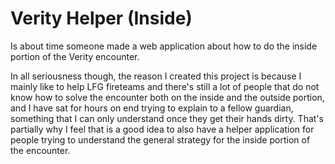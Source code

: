 # Verity Helper (Inside)

Is about time someone made a web application about how to do the inside portion of the Verity encounter.

In all seriousness though, the reason I created this project is because I mainly like to help LFG fireteams and there's still a lot of people that do not know how to solve the encounter both on the inside and the outside portion, and I have sat for hours on end trying to explain to a fellow guardian, something that I can only understand once they get their hands dirty. That's partially why I feel that is a good idea to also have a helper application for people trying to understand the general strategy for the inside portion of the encounter.
